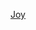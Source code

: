 ---
layout: post
wordpress_id: 1558
wordpress_url: http://noesbueno.com/archives/1558
date: '2012-12-10 15:30:09 -0600'
date_gmt: '2012-12-10 20:30:09 -0600'
body: |
  <p><a href="http://www.thehighdefinite.com/2012/12/joy/">Joy</a></p>
---